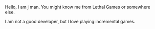 Hello, I am j man.
You might know me from Lethal Games or somewhere else.

I am not a good developer, but I love playing incremental games.
<!---
realjman/realjman is a ✨ special ✨ repository because its `README.md` (this file) appears on your GitHub profile.
You can click the Preview link to take a look at your changes.
--->
